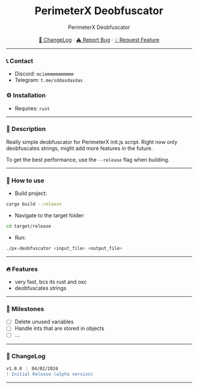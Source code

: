 <div align="center">
  <h1 align="center">PerimeterX Deobfuscator</h1>
  <p align="center">
    PerimeterX Deobfuscator
    <br />
    <br />
    <a href="https://github.com/mciem/px-deobfuscator#-changelog">📜 ChangeLog</a>
    ·
    <a href="https://github.com/mciem/px-deobfuscator/issues">⚠️ Report Bug</a>
    ·
    <a href="https://github.com/mciem/px-deobfuscator/issues">💡 Request Feature</a>
  </p>
</div>

---

### 📞 Contact

- Discord: `mciemmmmmmmmmm`
- Telegram: `t.me/sddasdasdas`

### ⚙️ Installation

- Requires: `rust`

---

### 📝 Description

Really simple deobfuscator for PerimeterX init.js script.
Right now only deobfuscates strings, might add more features in the future.

To get the best performance, use the `--release` flag when building.

---

### 🤷 How to use

- Build project:
```bash
cargo build --release
```

- Navigate to the target folder:
```bash
cd target/release
```

- Run:
```bash
./px-deobfuscator <input_file> <output_file>
```

---

### 🔥 Features

- very fast, bcs its rust and oxc
- deobfuscates strings

---

### 🚀 Milestones

- [ ] Delete unused variables
- [ ] Handle ints that are stored in objects
- [ ] ...

---

### 📜 ChangeLog

```diff
v1.0.0 ⋮ 04/02/2024
! Initial Release (alpha version)
```

---
